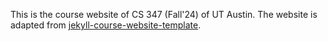 This is the course website of CS 347 (Fall'24) of UT Austin. The website is adapted from [jekyll-course-website-template](https://github.com/kazemnejad/jekyll-course-website-template).
